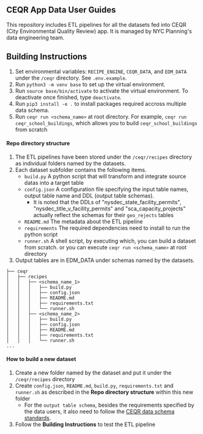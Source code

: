 ## CEQR App Data User Guides
This repository includes ETL pipelines for all the datasets fed into CEQR (City Environmental Quality Review) app. It is managed by NYC Planning's data engineering team.

## Building Instructions
1. Set environmental variables: `RECIPE_ENGINE`, `CEQR_DATA`, and `EDM_DATA` under the `/ceqr` directory. See `.env.example`.
2. Run `python3 -m venv base` to set up the virtual environment.
3. Run `source base/bin/activate` to activate the virtual environment. To deactivate once finished, type `deactivate`.
4. Run `pip3 install -e .` to install packages required accross multiple data schema.
4. Run `ceqr run <schema_name>` at root directory. For example, `ceqr run ceqr_school_buildings`, which allows you to build `ceqr_school_buildings` from scratch

#### Repo directory structure
1. The ETL pipelines have been stored under the `/ceqr/recipes` directory as individual folders named by the datasets.
2. Each dataset subfolder contains the following items.
   - `build.py` A python script that will transform and integrate source datas into a target table
   - `config.json` A configuration file specifying the input table names, output table name and DDL (output table schemas).
     - It is noted that the DDLs of "nysdec_state_facility_permits", "nysdec_title_v_facility_permits" and "sca_capacity_projects" actually reflect the schemas for their `geo_rejects` tables
   - `README.md` The metadata about the ETL pipeline
   - `requirements` The required dependencies need to install to run the python script
   - `runner.sh` A shell script, by executing which, you can build a dataset from scratch. or you can execute `ceqr run <schema_name>` at root directory
 3. Output tables are in EDM_DATA under schemas named by the datasets.
```
├── ceqr
│   ├── recipes
│   │   ├── <schema_name_1>
│   │   │   ├── build.py
│   │   │   ├── config.json
│   │   │   ├── README.md
│   │   │   ├── requirements.txt
│   │   │   └── runner.sh
│   │   ├── <schema_name_2>
│   │   │   ├── build.py
│   │   │   ├── config.json
│   │   │   ├── README.md
│   │   │   ├── requirements.txt
│   │   │   └── runner.sh
...
```

#### How to build a new dataset
1. Create a new folder named by the dataset and put it under the `/ceqr/recipes` directory
2. Create `config.json`, `README.md`, `build.py`, `requirements.txt` and `runner.sh` as described in the **Repo directory structure** within this new folder
   - For the `output table schema`, besides the requirements specified by the data users, it also need to follow the [CEQR data schema standards](https://docs.google.com/spreadsheets/d/1Z41fgiU_mi1KltlS783kUZpPcC8Sn7hUxTqhaNxQFg8/edit?usp=sharing).
2. Follow the **Building Instructions** to test the ETL pipeline